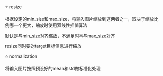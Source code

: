 ⭐ resize

根据设定的min_size和max_size，将输入图片缩放到这两者之一，取决于缩放比例哪一个更大，缩放时使用双线性插值算法

默认是与min_size对齐缩放，不满足时再与max_size对齐

resize同时要对target目标信息进行缩放

⭐ normalization

将输入图片按照预设好的mean和std做标准化处理
